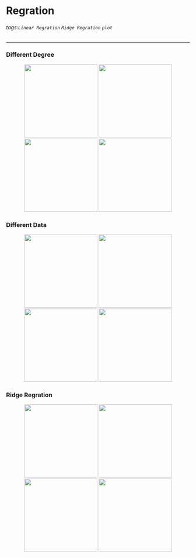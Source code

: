 # Regration
###### tags:`Linear Regration` `Ridge Regration` `plot`
---

### Different Degree
<div align="center">
  <img src=https://github.com/wewanadi/Linear_Regration/blob/master/picture/b_1.png width="200">
  <img src=https://github.com/wewanadi/Linear_Regration/blob/master/picture/ML_HW1(b_5).png width="200">
  <img src=https://github.com/wewanadi/Linear_Regration/blob/master/picture/ML_HW1(b_10).png width="200">
  <img src=https://github.com/wewanadi/Linear_Regration/blob/master/picture/ML_HW1(b_14).png width="200">
</div>

### Different Data
<div align="center">
  <img src=https://github.com/wewanadi/Linear_Regration/blob/master/picture/ML_HW1(d_1).png width="200">
  <img src=https://github.com/wewanadi/Linear_Regration/blob/master/picture/ML_HW1(d_5).png width="200">
  <img src=https://github.com/wewanadi/Linear_Regration/blob/master/picture/ML_HW1(d_10).png width="200">
  <img src=https://github.com/wewanadi/Linear_Regration/blob/master/picture/ML_HW1(d_14).png width="200">
</div>

### Ridge Regration
<div align="center">
  <img src=https://github.com/wewanadi/Linear_Regration/blob/master/picture/ML_HW1(e_1).png width="200">
  <img src=https://github.com/wewanadi/Linear_Regration/blob/master/picture/ML_HW1(e_5).png width="200">
  <img src=https://github.com/wewanadi/Linear_Regration/blob/master/picture/ML_HW1(e_10).png width="200">
  <img src=https://github.com/wewanadi/Linear_Regration/blob/master/picture/ML_HW1(e_14).png width="200">
</div>
